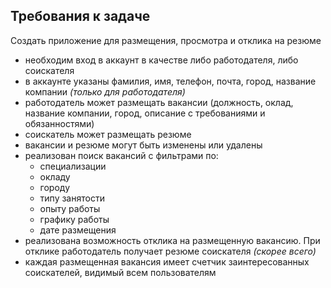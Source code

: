 ## Требования к задаче
Создать приложение для размещения, просмотра и отклика на резюме
- необходим вход в аккаунт в качестве либо работодателя, либо соискателя
- в аккаунте указаны фамилия, имя, телефон, почта, город, название компании _(только для работодателя)_
- работодатель может размещать вакансии (должность, оклад, название компании, город, описание с требованиями и обязанностями)
- соискатель может размещать резюме
- вакансии и резюме могут быть изменены или удалены
- реализован поиск вакансий с фильтрами по:
  * специализации
  * окладу
  * городу
  * типу занятости
  * опыту работы
  * графику работы
  * дате размещения
- реализована возможность отклика на размещенную вакансию. При отклике работодатель получает резюме соискателя _(скорее всего)_
- каждая размещенная вакансия имеет счетчик заинтересованных соискателей, видимый всем пользователям
